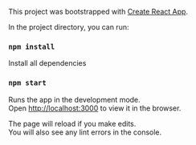This project was bootstrapped with [Create React App](https://github.com/facebook/create-react-app).

In the project directory, you can run:

### `npm install`

Install all dependencies 

### `npm start`

Runs the app in the development mode.<br />
Open [http://localhost:3000](http://localhost:3000) to view it in the browser.

The page will reload if you make edits.<br />
You will also see any lint errors in the console.
